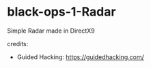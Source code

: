 # black-ops-1-Radar

Simple Radar made in DirectX9

credits:
- Guided Hacking: https://guidedhacking.com/

